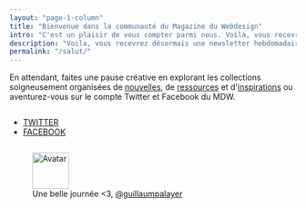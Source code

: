 ```yaml
---
layout: "page-1-column"
title: "Bienvenue dans la communauté du Magazine du Webdesign"
intro: "C'est un plaisir de vous compter parmi nous. Voilà, vous recevrez désormais une newsletter hebdomadaire à la hauteur de vos exigences pour cultiver vos talents. Nota bene : vous devez cliquer sur le lien de confirmation que je viens de vous envoyer pour valider votre adresse e-mail."
description: "Voila, vous recevrez désormais une newsletter hebdomadaire à la hauteur de vos exigences."
permalink: "/salut/"
---
```

<p class="text-center">En attendant, faites une pause créative en explorant les collections soigneusement organisées de <a href="/notes/" title="Les dernières actus en design et développement web">nouvelles</a>, de <a href="/ressources/" title="Gagnez du temps avec ces merveilleuses ressources">ressources</a> et d'<a href="/inspirations/" title="Cultivez votre créativité">inspirations</a> ou aventurez-vous sur le compte Twitter et Facebook du MDW.</p>
<div class="row">
  <div class="small-12 columns">
    <ul class="buttons-inline-list text-center">
      <li>
        <a onclick="ga('send', 'social', 'Twitter', 'follow', '{{ site.url }}{{ page.url | cgi_escape }}');" class="button radius small article-partage-twitter" href="https://twitter.com/@MagDuWebdesign" title="Explorez le MDW sur Twitter" rel="nofollow" target="_blank">TWITTER</a>
      </li>
      <li>
        <a onclick="ga('send', 'social', 'Facebook', 'like', '{{ site.url }}{{ page.url | cgi_escape }}');" class="button radius small article-partage-facebook" href="https://www.facebook.com/MagazineDuWebdesign/" title="Explorez le MDW sur Facebook" rel="nofollow" target="_blank">FACEBOOK</a>
      </li>
    </ul>
  </div>
</div>

<figure class="text-center">
  <img class="rounded-img-d64 mod-avatar" src="{{ site.author.avatar | prepend:'https://s3-eu-west-1.amazonaws.com/mdw-images/large/' }}" alt="Avatar" width="64" height="64">
  <figcaption>Une belle journée <3, <a href="https://twitter.com/guillaumpalayer" title="Twitter @guillaumpalayer" target="_blank">@guillaumpalayer</a></figcaption>
</figure>
